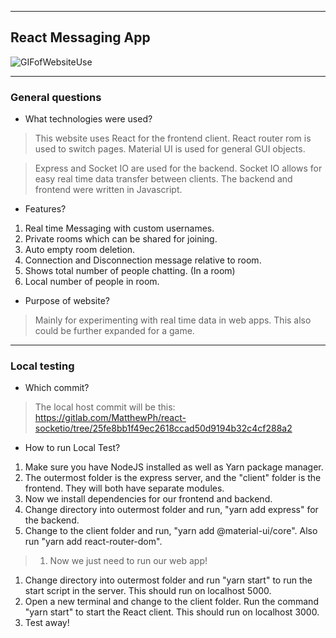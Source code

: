 ----
## React Messaging App

![GIFofWebsiteUse](https://gitlab.com/MatthewPh/react-socketio/raw/master/client/src/howToSocket.gif)


----
### General questions

* What technologies were used?

> This website uses React for the frontend client. React router rom is used to switch pages. Material UI is used for general GUI objects. 

> Express and Socket IO are used for the backend.  Socket IO allows for easy real time data transfer between clients. 
> The backend and frontend were written in Javascript.

* Features?

> 
1. Real time Messaging with custom usernames.
1. Private rooms which can be shared for joining.
1. Auto empty room deletion.
1. Connection and Disconnection message relative to room.
1. Shows total number of people chatting. (In a room)
1. Local number of people in room.



* Purpose of website?

> Mainly for experimenting with real time data in web apps. This also could be further expanded for a game. 


----
### Local testing

* Which commit?

> The local host commit will be this: https://gitlab.com/MatthewPh/react-socketio/tree/25fe8bb1f49ec2618ccad50d9194b32c4cf288a2


* How to run Local Test?

> 
1. Make sure you have NodeJS installed as well as Yarn package manager. 
1. The outermost folder is the express server, and the "client" folder is the frontend. They will both have separate modules.
1. Now we install dependencies for our frontend and backend.
1. Change directory into outermost folder and run, "yarn add express" for the backend.
1. Change to the client folder and run, "yarn add @material-ui/core". Also run "yarn add react-router-dom".
> 1. Now we just need to run our web app!
1.  Change directory into outermost folder and run "yarn start" to run the start script in the server. This should run on localhost 5000.
1. Open a new terminal and change to the client folder. Run the command "yarn start" to start the React client. This should run on localhost 3000.
1. Test away!

